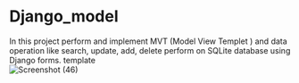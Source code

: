 # Django_model
In this project perform and implement MVT (Model View Templet ) and data operation like search, update, add, delete  perform on SQLite database using Django forms. template   
![Screenshot (46)](https://user-images.githubusercontent.com/110473700/189816742-0e2be749-0468-4f26-b079-b4c5961a068a.png)
